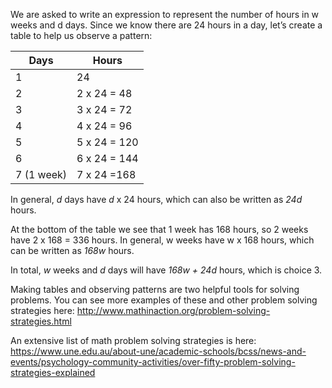 We are asked to write an expression to represent the number of hours in
w weeks and d days. Since we know there are 24 hours in a day, let’s
create a table to help us observe a pattern:

Days        | Hours
------------|--------------
1           | 24
2           | 2 x 24 = 48
3           | 3 x 24 = 72
4           | 4 x 24 = 96
5           | 5 x 24 = 120
6           | 6 x 24 = 144
7 (1 week)  | 7 x 24 =168

In general, *d* days have *d* x 24 hours, which can also be written as
*24d* hours.

At the bottom of the table we see that 1 week has 168 hours, so 2 weeks
have 2 x 168 = 336 hours. In general, w weeks have w x 168 hours, which
can be written as *168w* hours.

In total, *w* weeks and *d* days will have *168w + 24d* hours, which is
choice 3.

Making tables and observing patterns are two helpful tools for solving
problems. You can see more examples of these and other problem solving
strategies here:
<http://www.mathinaction.org/problem-solving-strategies.html>

An extensive list of math problem solving strategies is here:
<https://www.une.edu.au/about-une/academic-schools/bcss/news-and-events/psychology-community-activities/over-fifty-problem-solving-strategies-explained>
